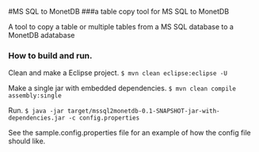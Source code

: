 #MS SQL to MonetDB
###a table copy tool for MS SQL to MonetDB

A tool to copy a table or multiple tables from a MS SQL database to a MonetDB adatabase

### How to build and run.

Clean and make a Eclipse project.
`$ mvn clean eclipse:eclipse -U`

Make a single jar with embedded dependencies.
`$ mvn clean compile assembly:single`

Run.
`$ java -jar target/mssql2monetdb-0.1-SNAPSHOT-jar-with-dependencies.jar -c config.properties`

See the sample.config.properties file for an example of how the config file should like.